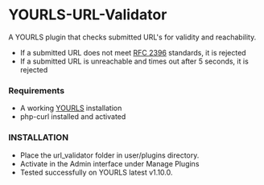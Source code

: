 # YOURLS-URL-Validator
A YOURLS plugin that checks submitted URL's for validity and reachability.

- If a submitted URL does not meet [RFC 2396](http://www.faqs.org/rfcs/rfc2396.html) standards, it is rejected
- If a submitted URL is unreachable and times out after 5 seconds, it is rejected

### Requirements
- A working [YOURLS](https://github.com/YOURLS/YOURLS) installation
- php-curl installed and activated

### INSTALLATION

* Place the url_validator folder in user/plugins directory.
* Activate in the Admin interface under Manage Plugins
* Tested successfully on YOURLS latest v1.10.0.


